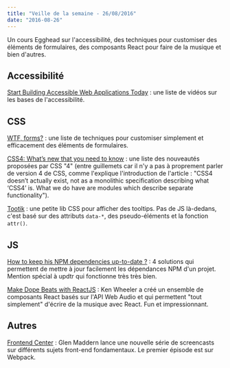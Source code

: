 ```yaml
---
title: "Veille de la semaine - 26/08/2016"
date: "2016-08-26"
---
```


Un cours Egghead sur l'accessibilité, des techniques pour customiser des
éléments de formulaires, des composants React pour faire de la musique et bien
d'autres.

## Accessibilité

[Start Building Accessible Web Applications
Today](https://egghead.io/courses/start-building-accessible-web-applications-today)
: une liste de vidéos sur les bases de l'accessibilité.

## CSS

[WTF, forms?](http://wtfforms.com/) : une liste de techniques pour customiser
simplement et efficacement des éléments de formulaires.

[CSS4: What’s new that you need to
know](https://www.gadgetdaily.xyz/css4-whats-new-that-you-need-to-know/) : une
liste des nouveautés proposées par CSS "4" (entre guillemets car il n'y  a pas
à proprement parler de version 4 de CSS, comme l'explique l'introduction de
l'article : "CSS4 doesn’t actually exist, not as a monolithic specification
describing what ‘CSS4’ is. What we do have are modules which describe separate
functionality").

[Tootik](https://eliorshalev.github.io/tootik/) : une petite lib CSS pour
afficher des tooltips. Pas de JS là-dedans, c'est basé sur des attributs
`data-*`, des pseudo-éléments et la fonction `attr()`.

## JS

[How to keep his NPM dependencies up-to-date
?](http://blog.js-republic.com/keep-npm-dependencies-up-to-date/) : 4 solutions
qui permettent de mettre à jour facilement les dépendances NPM d'un projet.
Mention spécial à updtr qui fonctionne très très bien.

[Make Dope Beats with
ReactJS](https://formidable.com/blog/2016/08/22/make-dope-beats-with-reactjs/)
: Ken Wheeler a créé un ensemble de composants React basés sur l'API Web Audio
et qui permettent "tout simplement" d'écrire de la musique avec React. Fun et
impressionnant.

## Autres

[Frontend Center](https://frontend.center/) : Glen Maddern lance une nouvelle
série de screencasts sur différents sujets front-end fondamentaux. Le premier
épisode est sur Webpack.
